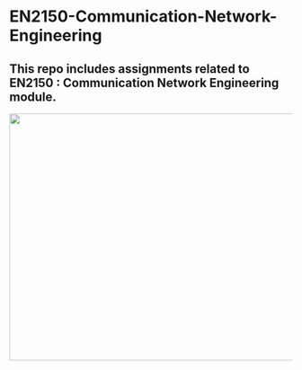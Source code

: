 # EN2150-Communication-Network-Engineering
This repo includes assignments related to EN2150 : Communication Network Engineering module.
---
<img src="https://github.com/user-attachments/assets/7416ae2c-a9bf-4161-a705-c23d54efead4" width="800" height="440">

